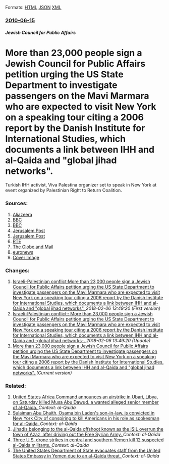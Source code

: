 
Formats: [HTML](/news/2010/06/15/more-than-23-000-people-sign-a-jewish-council-for-public-affairs-petition-urging-the-us-state-department-to-investigate-passengers-on-the-ma.html)  [JSON](/news/2010/06/15/more-than-23-000-people-sign-a-jewish-council-for-public-affairs-petition-urging-the-us-state-department-to-investigate-passengers-on-the-ma.json)  [XML](/news/2010/06/15/more-than-23-000-people-sign-a-jewish-council-for-public-affairs-petition-urging-the-us-state-department-to-investigate-passengers-on-the-ma.xml)  

### [2010-06-15](/news/2010/06/15/index.md)

##### Jewish Council for Public Affairs
# More than 23,000 people sign a Jewish Council for Public Affairs petition urging the US State Department to investigate passengers on the Mavi Marmara who are expected to visit New York on a speaking tour citing a 2006 report by the Danish Institute for International Studies, which documents a link between IHH and al-Qaida and "global jihad networks". 

Turkish IHH activist, Viva Palestina organizer set to speak in New York at event organized by Palestinian Right to Return Coalition.


### Sources:

1. [Aljazeera](http://english.aljazeera.net/news/europe/2010/06/2010615114624953775.html)
2. [BBC](http://news.bbc.co.uk/2/hi/world/europe/10319210.stm)
3. [BBC](http://news.bbc.co.uk/2/hi/world/middle_east/10311653.stm)
4. [Jerusalem Post](http://www.jpost.com/International/Article.aspx?id=178446)
5. [Jerusalem Post](http://www.jpost.com/Israel/Article.aspx?id=178460)
6. [RTÉ](http://www.rte.ie/news/2010/0615/dubai.html)
7. [The Globe and Mail](https://www.theglobeandmail.com/news/world/europe/ireland-tells-israel-to-withdraw-staffer-over-dubai-hit/article1604382/)
8. [euronews](http://www.euronews.net/2010/06/15/ireland-to-expel-israeli-diplomat/)
8. [Cover Image](http://www.jpost.com/HttpHandlers/ShowImage.ashx?ID=144109)

### Changes:

1. [Israeli-Palestinian conflict:More than 23,000 people sign a Jewish Council for Public Affairs petition urging the US State Department to investigate passengers on the Mavi Marmara who are expected to visit New York on a speaking tour citing a 2006 report by the Danish Institute for International Studies, which documents a link between IHH and al-Qaida and "global jihad networks". ](/news/2010/06/15/israeli-palestinian-conflict-pmore-than-23-000-people-sign-a-jewish-council-for-public-affairs-petition-urging-the-us-state-department-to-in.md) _2018-02-06 13:49:20 (First version)_
2. [Israeli-Palestinian conflict:: More than 23,000 people sign a Jewish Council for Public Affairs petition urging the US State Department to investigate passengers on the Mavi Marmara who are expected to visit New York on a speaking tour citing a 2006 report by the Danish Institute for International Studies, which documents a link between IHH and al-Qaida and -global jihad networks-. ](/news/2010/06/15/israeli-palestinian-conflict-more-than-23-000-people-sign-a-jewish-council-for-public-affairs-petition-urging-the-us-state-department-to-i.md) _2018-02-06 13:49:20 (Update)_
2. [More than 23,000 people sign a Jewish Council for Public Affairs petition urging the US State Department to investigate passengers on the Mavi Marmara who are expected to visit New York on a speaking tour citing a 2006 report by the Danish Institute for International Studies, which documents a link between IHH and al-Qaida and "global jihad networks". ](/news/2010/06/15/more-than-23-000-people-sign-a-jewish-council-for-public-affairs-petition-urging-the-us-state-department-to-investigate-passengers-on-the-ma.md) _(Current version)_

### Related:

1. [United States Africa Command announces an airstrike in Ubari, Libya, on Saturday killed Musa Abu Dawud, a wanted alleged senior member of al-Qaida. ](/news/2018/03/28/united-states-africa-command-announces-an-airstrike-in-ubari-libya-on-saturday-killed-musa-abu-dawud-a-wanted-alleged-senior-member-of-al.md) _Context: al-Qaida_
2. [Sulaiman Abu Ghaith, Osama bin Laden's son-in-law, is convicted in New York City of conspiring to kill Americans in his role as spokesman for al-Qaida. ](/news/2014/03/26/sulaiman-abu-ghaith-osama-bin-laden-s-son-in-law-is-convicted-in-new-york-city-of-conspiring-to-kill-americans-in-his-role-as-spokesman-fo.md) _Context: al-Qaida_
3. [Jihadis belonging to the al-Qaida offshoot known as the ISIL overrun the town of Azaz, after driving out the Free Syrian Army. ](/news/2013/09/19/jihadis-belonging-to-the-al-qaida-offshoot-known-as-the-isil-overrun-the-town-of-azaz-after-driving-out-the-free-syrian-army.md) _Context: al-Qaida_
4. [Three U.S. drone strikes in central and southern Yemen kill 12 suspected al-Qaida militants. ](/news/2013/08/8/three-u-s-drone-strikes-in-central-and-southern-yemen-kill-12-suspected-al-qaida-militants.md) _Context: al-Qaida_
5. [The United States Department of State evacuates staff from the United States Embassy in Yemen due to an al-Qaida threat. ](/news/2013/08/6/the-united-states-department-of-state-evacuates-staff-from-the-united-states-embassy-in-yemen-due-to-an-al-qaida-threat.md) _Context: al-Qaida_
